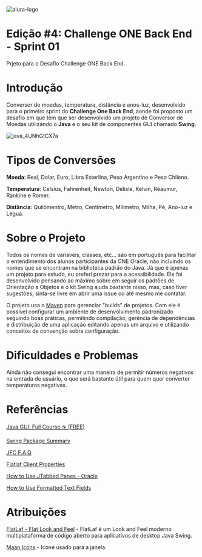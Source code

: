 ![alura-logo](https://user-images.githubusercontent.com/107167711/226222830-db2f671b-3e9f-4bd5-bb1e-f339a85abe3a.png)
# Edição #4: Challenge ONE Back End - Sprint 01
Prjeto para o Desafio Challenge ONE Back End.

# Introdução

Conversor de moedas, temperatura, distância e anos-luz, desenvolvido para o primeiro sprint do **Challenge One Back End**, aonde foi proposto um desafio em que tem que ser desenvolvido um projeto de Conversor de Moedas utilizando o **Java** e o seu kit de componentes GUI chamado **Swing**.

![java_4UNhGtCX7a](https://user-images.githubusercontent.com/107167711/226224607-edd8731d-bdc8-4cd8-9d7d-0fe57c9f36b7.png)

# Tipos de Conversões

**Moeda**:
Real, Dolar, Euro, Libra Esterlina, Peso Argentino e Peso Chileno.

**Temperatura**:
Celsius, Fahrenheit, Newton, Delisle, Kelvin, Réaumur, Rankine e Romer.

**Distância**:
Quilômentro, Metro, Centímetro, Milímetro, Milha, Pé, Ano-luz e Légua.

# Sobre o Projeto
Todos os nomes de váriaveis, classes, etc... são em português para facilitar o entendimento dos alunos participantes da ONE Oracle, não incluindo os nomes que se encontram na biblioteca padrão do Java. Já que é apenas um projeto para estudo, eu preferi prezar para a acessibilidade.
Ele foi desenvolvido pensando ao máximo sobre em seguir os padrões de Orientação a Objetos e o kit Swing ajuda bastante nisso, mas, caso tiver sugestões, sinta-se livre em abrir uma issue ou até mesmo me contatar.

O projeto usa o [Maven](https://maven.apache.org/) para gerenciar "builds" de projetos. Com ele é possível configurar um ambiente de desenvolvimento padronizado seguindo boas práticas, permitindo compilação, gerência de dependências e distribuição de uma aplicação editando apenas um arquivo e utilizando conceitos de convenção sobre configuração.

# Dificuldades e Problemas
Ainda não consegui encontrar uma maneira de permitir números negativos na entrada de usuário, o que será bastante útil para quem quer converter temperaturas negativas.

# Referências
[Java GUI: Full Course ☕ (FREE)](https://youtu.be/Kmgo00avvEw)

[Swing Package Summary](https://docs.oracle.com/javase/7/docs/api/javax/swing/package-summary.html)

[JFC F.A.Q](https://www.oracle.com/java/technologies/foundation-classes-faq.html)

[Flatlaf Client Properties](https://www.formdev.com/flatlaf/client-properties/)

[How to Use JTabbed Panes - Oracle](https://docs.oracle.com/javase/tutorial/uiswing/components/tabbedpane.html)

[How to Use Formatted Text Fields](https://docs.oracle.com/javase/tutorial/uiswing/components/formattedtextfield.html)

# Atribuições
[FlatLaf - Flat Look and Feel](https://www.formdev.com/flatlaf/) - FlatLaf é um Look and Feel moderno multiplataforma de código aberto para aplicativos de desktop Java Swing.

[Maan Icons](https://www.flaticon.com/br/autores/maan-icons) - Icone usado para a janela.

